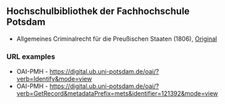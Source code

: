 ## Hochschulbibliothek der Fachhochschule Potsdam

* Allgemeines Criminalrecht für die Preußischen Staaten (1806), [Original](https://nbn-resolving.org/urn:nbn:de:kobv:517-vlib-5075)

 ### URL examples

* OAI-PMH - https://digital.ub.uni-potsdam.de/oai/?verb=Identify&mode=view
* OAI-PMH - https://digital.ub.uni-potsdam.de/oai/?verb=GetRecord&metadataPrefix=mets&identifier=121392&mode=view
